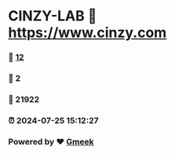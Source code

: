 # CINZY-LAB :link: https://www.cinzy.com 
### :page_facing_up: [12](https://www.cinzy.com/tag.html) 
### :speech_balloon: 2 
### :hibiscus: 21922 
### :alarm_clock: 2024-07-25 15:12:27 
### Powered by :heart: [Gmeek](https://github.com/Meekdai/Gmeek)
